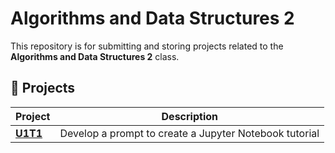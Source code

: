 # Algorithms and Data Structures 2  

This repository is for submitting and storing projects related to the **Algorithms and Data Structures 2** class.  

## 📂 Projects  

| Project  | Description |
|----------|------------|
| [**U1T1**]() | Develop a prompt to create a Jupyter Notebook tutorial |


